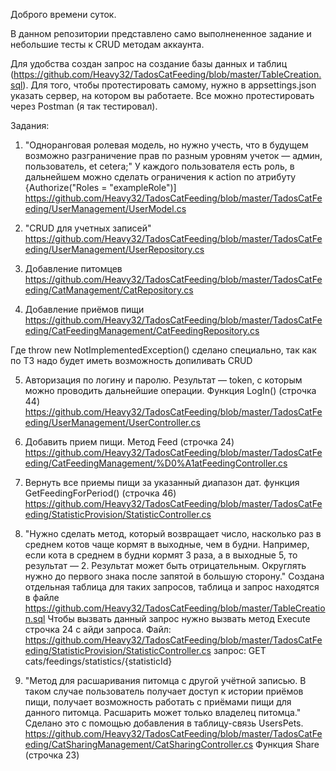 Доброго времени суток.

В данном репозитории представлено само выполнененное задание и небольшие тесты к CRUD методам аккаунта.

Для удобства создан запрос на создание базы данных и таблиц (https://github.com/Heavy32/TadosCatFeeding/blob/master/TableCreation.sql). Для того, чтобы протестировать самому, нужно в appsettings.json указать сервер, на котором вы работаете. 
Все можно протестировать через Postman (я так тестировал).

Задания:

1)  "Одноранговая ролевая модель, но нужно учесть, что в будущем возможно разграничение прав по разным уровням учеток — админ, пользователь, et cetera;"
У каждого пользователя есть роль, в дальнейшем можно сделать ограничения к action по атрибуту {Authorize("Roles = "exampleRole")]
https://github.com/Heavy32/TadosCatFeeding/blob/master/TadosCatFeeding/UserManagement/UserModel.cs

2) "CRUD для учетных записей"
https://github.com/Heavy32/TadosCatFeeding/blob/master/TadosCatFeeding/UserManagement/UserRepository.cs

3) Добавление питомцев
https://github.com/Heavy32/TadosCatFeeding/blob/master/TadosCatFeeding/CatManagement/CatRepository.cs

4) Добавление приёмов пищи
https://github.com/Heavy32/TadosCatFeeding/blob/master/TadosCatFeeding/CatFeedingManagement/CatFeedingRepository.cs

Где throw new NotImplementedException() сделано специально, так как по ТЗ надо будет иметь возможность допиливать CRUD

5) Авторизация по логину и паролю. Результат — token, с которым можно проводить дальнейшие операции. Функция LogIn() (строчка 44)
https://github.com/Heavy32/TadosCatFeeding/blob/master/TadosCatFeeding/UserManagement/UserController.cs

6) Добавить прием пищи. Метод Feed (строчка 24)
https://github.com/Heavy32/TadosCatFeeding/blob/master/TadosCatFeeding/CatFeedingManagement/%D0%A1atFeedingController.cs

7) Вернуть все приемы пищи за указанный диапазон дат. функция  GetFeedingForPeriod() (строчка 46)
https://github.com/Heavy32/TadosCatFeeding/blob/master/TadosCatFeeding/StatisticProvision/StatisticController.cs

8) "Нужно сделать метод, который возвращает число, насколько раз в среднем котов чаще кормят в выходные, чем в будни. Например, если кота в среднем в будни кормят 3 раза, а в выходные 5, то результат — 2. Результат может быть отрицательным. Округлять нужно до первого знака после запятой в большую сторону."
Создана отдельная таблица для таких запросов, таблица и запрос находятся в файле https://github.com/Heavy32/TadosCatFeeding/blob/master/TableCreation.sql
Чтобы вызвать данный запрос нужно вызвать метод Execute строчка 24 с айди запроса.
Файл: https://github.com/Heavy32/TadosCatFeeding/blob/master/TadosCatFeeding/StatisticProvision/StatisticController.cs
запрос: GET cats/feedings/statistics/{statisticId}

9) "Метод для расшаривания питомца с другой учётной записью. В таком случае пользователь получает доступ к истории приёмов пищи, получает возможность работать с приёмами пищи для данного питомца. Расшарить может только владелец питомца." 
Сделано это с помощью добавления в таблицу-связь UsersPets.
https://github.com/Heavy32/TadosCatFeeding/blob/master/TadosCatFeeding/CatSharingManagement/CatSharingController.cs
Функция Share (строчка 23)
